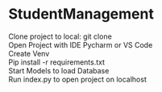 # StudentManagement  
Clone project to local: git clone  
Open Project with IDE Pycharm or VS Code  
Create Venv  
Pip install -r requirements.txt  
Start Models to load Database  
Run index.py to open project on localhost  
